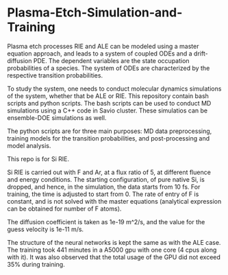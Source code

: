 # Plasma-Etch-Simulation-and-Training
Plasma etch processes RIE and ALE can be modeled using a master equation approach, and leads to a system of coupled ODEs and a drift-diffusion PDE. The dependent variables are the state occupation probabilities of a species. The system of ODEs are characterized by the respective transition probabilities. 

To study the system, one needs to conduct molecular dynamics simulations of the system, whether that be ALE or RIE. This repository contain bash scripts and python scripts. The bash scripts can be used to conduct MD simulations using a C++ code in Savio cluster. These simulatios can be ensemble-DOE simulations as well. 

The python scripts are for three main purposes: MD data preprocessing, training models for the transition probabilities, and post-processing and model analysis.

This repo is for Si RIE.

Si RIE is carried out with F and Ar, at a flux ratio of 5, at different fluence and energy conditions. The starting configuration, of pure native Si, is dropped, and hence, in the simulation, the data starts from 10 fs. For training, the time is adjusted to start from 0. The rate of entry of F is constant, and is not solved with the master equations (analytical expression can be obtained for number of F atoms).

The diffusion coefficient is taken as 1e-19 m^2/s, and the value for the guess velocity is 1e-11 m/s. 

The structure of the neural networks is kept the same as with the ALE case. The training took 441 minutes in a A5000 gpu with one core (4 cpus along with it). It was also observed that the total usage of the GPU did not exceed 35% during training. 
